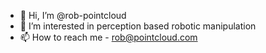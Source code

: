 - 👋 Hi, I’m @rob-pointcloud
- 👀 I’m interested in perception based robotic manipulation
- 📫 How to reach me - rob@pointcloud.com

<!---
rob-pointcloud/rob-pointcloud is a ✨ special ✨ repository because its `README.md` (this file) appears on your GitHub profile.
You can click the Preview link to take a look at your changes.
--->
